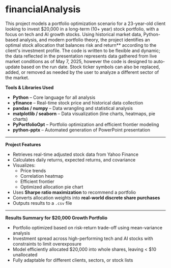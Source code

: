 # financialAnalysis

This project models a portfolio optimization scenario for a 23-year-old client looking to invest $20,000 in a long-term (10+ year) stock portfolio, with a focus on tech and AI growth stocks. Using historical market data, Python-based analysis, and modern portfolio theory, the project identifies an optimal stock allocation that balances risk and return** according to the client's investment profile. The code is written to be flexible and dynamic; the data reflected in the presentation represents data gathered from live market conditions as of May 7, 2025, however the code is designed to auto-update based on the run date. Stock ticker symbols can also be replaced, added, or removed as needed by the user to analyze a different sector of the market. 

**Tools & Libraries Used**
- **Python** – Core language for all analysis
- **yfinance** – Real-time stock price and historical data collection
- **pandas / numpy** – Data wrangling and statistical analysis
- **matplotlib / seaborn** – Data visualization (line charts, heatmaps, pie charts)
- **PyPortfolioOpt** – Portfolio optimization and efficient frontier modeling
- **python-pptx** – Automated generation of PowerPoint presentation

---

**Project Features**

- Retrieves real-time adjusted stock data from Yahoo Finance
- Calculates daily returns, expected returns, and covariance
- Visualizes:
  - Price trends
  - Correlation heatmap
  - Efficient frontier
  - Optimized allocation pie chart
- Uses **Sharpe ratio maximization** to recommend a portfolio
- Converts allocation weights into **real-world discrete share purchases**
- Outputs results to a `.csv` file

---

**Results Summary for $20,000 Growth Portfolio**

- Portfolio optimized based on risk-return trade-off using mean-variance analysis
- Investment spread across high-performing tech and AI stocks with constraints to limit overexposure
- Model efficiently allocated $20,000 into whole shares, leaving < $10 unallocated
- Fully adaptable for different clients, sectors, or stock lists


